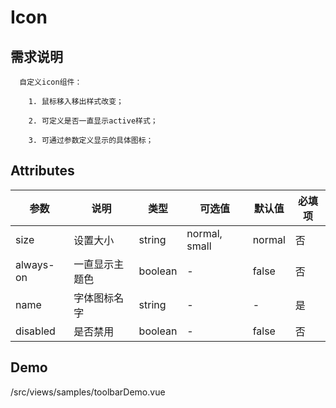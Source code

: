 # Icon

## 需求说明

      自定义icon组件：
      
        1. 鼠标移入移出样式改变；
        
        2. 可定义是否一直显示active样式；
        
        3. 可通过参数定义显示的具体图标；


## Attributes

| 参数      | 说明           | 类型    | 可选值        | 默认值 | 必填项 |
| --------- | -------------- | ------- | ------------- | ------ | ------ |
| size      | 设置大小       | string  | normal, small | normal | 否     |
| always-on | 一直显示主题色 | boolean | -             | false  | 否     |
| name      | 字体图标名字   | string  | -             | -      | 是     |
| disabled  | 是否禁用       | boolean | -             | false  | 否     |

## Demo

/src/views/samples/toolbarDemo.vue
